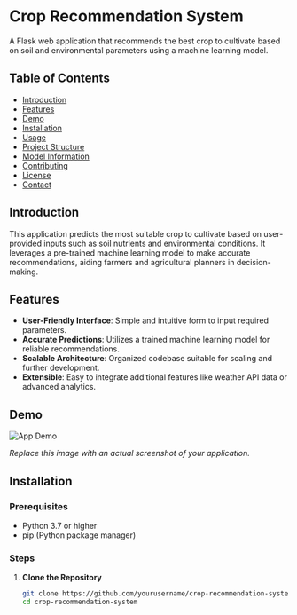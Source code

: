 # Crop Recommendation System

A Flask web application that recommends the best crop to cultivate based on soil and environmental parameters using a machine learning model.

## Table of Contents

- [Introduction](#introduction)
- [Features](#features)
- [Demo](#demo)
- [Installation](#installation)
- [Usage](#usage)
- [Project Structure](#project-structure)
- [Model Information](#model-information)
- [Contributing](#contributing)
- [License](#license)
- [Contact](#contact)

## Introduction

This application predicts the most suitable crop to cultivate based on user-provided inputs such as soil nutrients and environmental conditions. It leverages a pre-trained machine learning model to make accurate recommendations, aiding farmers and agricultural planners in decision-making.

## Features

- **User-Friendly Interface**: Simple and intuitive form to input required parameters.
- **Accurate Predictions**: Utilizes a trained machine learning model for reliable recommendations.
- **Scalable Architecture**: Organized codebase suitable for scaling and further development.
- **Extensible**: Easy to integrate additional features like weather API data or advanced analytics.

## Demo

![App Demo](https://via.placeholder.com/800x400.png?text=Demo+Screenshot)

*Replace this image with an actual screenshot of your application.*

## Installation

### Prerequisites

- Python 3.7 or higher
- pip (Python package manager)

### Steps

1. **Clone the Repository**
   ```bash
   git clone https://github.com/yourusername/crop-recommendation-system.git
   cd crop-recommendation-system
